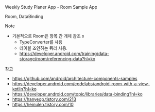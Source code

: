 Weekly Study Planer App - Room Sample App 

Room, DataBinding

Note

- 기본적으로 Room은 항목 간 개체 참조 x 
  - TypeConverter를 사용
  - 테이블 조인하는 쿼리 사용.
  - https://developer.android.com/training/data-storage/room/referencing-data?hl=ko



참고

- https://github.com/android/architecture-components-samples
- https://developer.android.com/codelabs/android-room-with-a-view-kotlin?hl=ko
- https://developer.android.com/topic/libraries/data-binding?hl=ko
- https://hanyeop.tistory.com/213
- https://hemulen.tistory.com/10
